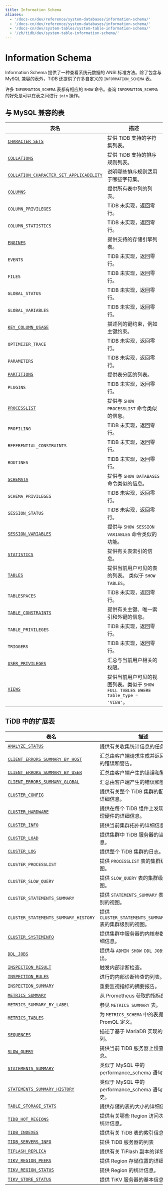 ```yaml
---
title: Information Schema
aliases:
  - '/docs-cn/dev/reference/system-databases/information-schema/'
  - '/docs-cn/dev/reference/system-databases/information-schema/'
  - '/docs-cn/dev/system-tables/system-table-information-schema/'
  - '/zh/tidb/dev/system-table-information-schema/'
---
```


# Information Schema

Information Schema 提供了一种查看系统元数据的 ANSI 标准方法。除了包含与 MySQL 兼容的表外，TiDB 还提供了许多自定义的 `INFORMATION_SCHEMA` 表。

许多 `INFORMATION_SCHEMA` 表都有相应的 `SHOW` 命令。查询 `INFORMATION_SCHEMA` 的好处是可以在表之间进行 `join` 操作。

## 与 MySQL 兼容的表

| 表名                                                                                                                         | 描述                                                              |
| -------------------------------------------------------------------------------------------------------------------------- | --------------------------------------------------------------- |
| [`CHARACTER_SETS`](/information-schema/information-schema-character-sets.md)                                               | 提供 TiDB 支持的字符集列表。                                               |
| [`COLLATIONS`](/information-schema/information-schema-collations.md)                                                       | 提供 TiDB 支持的排序规则列表。                                              |
| [`COLLATION_CHARACTER_SET_APPLICABILITY`](/information-schema/information-schema-collation-character-set-applicability.md) | 说明哪些排序规则适用于哪些字符集。                                               |
| [`COLUMNS`](/information-schema/information-schema-columns.md)                                                             | 提供所有表中列的列表。                                                     |
| `COLUMN_PRIVILEGES`                                                                                                        | TiDB 未实现，返回零行。                                                  |
| `COLUMN_STATISTICS`                                                                                                        | TiDB 未实现，返回零行。                                                  |
| [`ENGINES`](/information-schema/information-schema-engines.md)                                                             | 提供支持的存储引擎列表。                                                    |
| `EVENTS`                                                                                                                   | TiDB 未实现，返回零行。                                                  |
| `FILES`                                                                                                                    | TiDB 未实现，返回零行。                                                  |
| `GLOBAL_STATUS`                                                                                                            | TiDB 未实现，返回零行。                                                  |
| `GLOBAL_VARIABLES`                                                                                                         | TiDB 未实现，返回零行。                                                  |
| [`KEY_COLUMN_USAGE`](/information-schema/information-schema-key-column-usage.md)                                           | 描述列的键约束，例如主键约束。                                                 |
| `OPTIMIZER_TRACE`                                                                                                          | TiDB 未实现，返回零行。                                                  |
| `PARAMETERS`                                                                                                               | TiDB 未实现，返回零行。                                                  |
| [`PARTITIONS`](/information-schema/information-schema-partitions.md)                                                       | 提供表分区的列表。                                                       |
| `PLUGINS`                                                                                                                  | TiDB 未实现，返回零行。                                                  |
| [`PROCESSLIST`](/information-schema/information-schema-processlist.md)                                                     | 提供与 `SHOW PROCESSLIST` 命令类似的信息。                                 |
| `PROFILING`                                                                                                                | TiDB 未实现，返回零行。                                                  |
| `REFERENTIAL_CONSTRAINTS`                                                                                                  | TiDB 未实现，返回零行。                                                  |
| `ROUTINES`                                                                                                                 | TiDB 未实现，返回零行。                                                  |
| [`SCHEMATA`](/information-schema/information-schema-schemata.md)                                                           | 提供与 `SHOW DATABASES` 命令类似的信息。                                   |
| `SCHEMA_PRIVILEGES`                                                                                                        | TiDB 未实现，返回零行。                                                  |
| `SESSION_STATUS`                                                                                                           | TiDB 未实现，返回零行。                                                  |
| [`SESSION_VARIABLES`](/information-schema/information-schema-session-variables.md)                                         | 提供与 `SHOW SESSION VARIABLES` 命令类似的功能。                           |
| [`STATISTICS`](/information-schema/information-schema-statistics.md)                                                       | 提供有关表索引的信息。                                                     |
| [`TABLES`](/information-schema/information-schema-tables.md)                                                               | 提供当前用户可见的表的列表。 类似于 `SHOW TABLES`。                               |
| `TABLESPACES`                                                                                                              | TiDB 未实现，返回零行。                                                  |
| [`TABLE_CONSTRAINTS`](/information-schema/information-schema-table-constraints.md)                                         | 提供有关主键、唯一索引和外键的信息。                                              |
| `TABLE_PRIVILEGES`                                                                                                         | TiDB 未实现，返回零行。                                                  |
| `TRIGGERS`                                                                                                                 | TiDB 未实现，返回零行。                                                  |
| [`USER_PRIVILEGES`](/information-schema/information-schema-user-privileges.md)                                             | 汇总与当前用户相关的权限。                                                   |
| [`VIEWS`](/information-schema/information-schema-views.md)                                                                 | 提供当前用户可见的视图列表。类似于 `SHOW FULL TABLES WHERE table_type = 'VIEW'`。 |

## TiDB 中的扩展表

| 表名                                                                                      | 描述                                                 |
| --------------------------------------------------------------------------------------- | -------------------------------------------------- |
| [`ANALYZE_STATUS`](/information-schema/information-schema-analyze-status.md)            | 提供有关收集统计信息的任务的信息。                                  |
| [`CLIENT_ERRORS_SUMMARY_BY_HOST`](/information-schema/client-errors-summary-by-host.md) | 汇总由客户端请求生成并返回给客户端的错误和警告。                           |
| [`CLIENT_ERRORS_SUMMARY_BY_USER`](/information-schema/client-errors-summary-by-user.md) | 汇总由客户端产生的错误和警告。                                    |
| [`CLIENT_ERRORS_SUMMARY_GLOBAL`](/information-schema/client-errors-summary-global.md)   | 汇总由客户端产生的错误和警告。                                    |
| [`CLUSTER_CONFIG`](/information-schema/information-schema-cluster-config.md)            | 提供有关整个 TiDB 集群的配置设置的详细信息。                          |
| [`CLUSTER_HARDWARE`](/information-schema/information-schema-cluster-info.md)            | 提供在每个 TiDB 组件上发现的底层物理硬件的详细信息。                      |
| [`CLUSTER_INFO`](/information-schema/information-schema-cluster-info.md)                | 提供当前集群拓扑的详细信息。                                     |
| [`CLUSTER_LOAD`](/information-schema/information-schema-cluster-load.md)                | 提供集群中 TiDB 服务器的当前负载信息。                             |
| [`CLUSTER_LOG`](/information-schema/information-schema-cluster-log.md)                  | 提供整个 TiDB 集群的日志。                                   |
| `CLUSTER_PROCESSLIST`                                                                   | 提供 `PROCESSLIST` 表的集群级别的视图。                        |
| `CLUSTER_SLOW_QUERY`                                                                    | 提供 `SLOW_QUERY` 表的集群级别的视图。                         |
| `CLUSTER_STATEMENTS_SUMMARY`                                                            | 提供 `STATEMENTS_SUMMARY` 表的集群级别的视图。                 |
| `CLUSTER_STATEMENTS_SUMMARY_HISTORY`                                                    | 提供 `CLUSTER_STATEMENTS_SUMMARY_HISTORY` 表的集群级别的视图。 |
| [`CLUSTER_SYSTEMINFO`](/information-schema/information-schema-cluster-systeminfo.md)    | 提供集群中服务器的内核参数配置的详细信息。                              |
| [`DDL_JOBS`](/information-schema/information-schema-ddl-jobs.md)                        | 提供与 `ADMIN SHOW DDL JOBS` 类似的输出。                   |
| [`INSPECTION_RESULT`](/information-schema/information-schema-inspection-result.md)      | 触发内部诊断检查。                                          |
| [`INSPECTION_RULES`](/information-schema/information-schema-inspection-rules.md)        | 进行的内部诊断检查的列表。                                      |
| [`INSPECTION_SUMMARY`](/information-schema/information-schema-inspection-summary.md)    | 重要监视指标的摘要报告。                                       |
| [`METRICS_SUMMARY`](/information-schema/information-schema-metrics-summary.md)          | 从 Prometheus 获取的指标的摘要。                             |
| `METRICS_SUMMARY_BY_LABEL`                                                              | 参见 `METRICS_SUMMARY` 表。                            |
| [`METRICS_TABLES`](/information-schema/information-schema-metrics-tables.md)            | 为 `METRICS_SCHEMA` 中的表提供 PromQL 定义。                |
| [`SEQUENCES`](/information-schema/information-schema-sequences.md)                      | 描述了基于 MariaDB 实现的 TiDB 序列。                         |
| [`SLOW_QUERY`](/information-schema/information-schema-slow-query.md)                    | 提供当前 TiDB 服务器上慢查询的信息。                              |
| [`STATEMENTS_SUMMARY`](/statement-summary-tables.md)                                    | 类似于 MySQL 中的 performance_schema 语句摘要。              |
| [`STATEMENTS_SUMMARY_HISTORY`](/statement-summary-tables.md)                            | 类似于 MySQL 中的 performance_schema 语句摘要历史。            |
| [`TABLE_STORAGE_STATS`](/information-schema/information-schema-table-storage-stats.md)  | 提供存储的表的大小的详细信息。                                    |
| [`TIDB_HOT_REGIONS`](/information-schema/information-schema-tidb-hot-regions.md)        | 提供有关哪些 Region 访问次数最多的统计信息。                         |
| [`TIDB_INDEXES`](/information-schema/information-schema-tidb-indexes.md)                | 提供有关 TiDB 表的索引信息。                                  |
| [`TIDB_SERVERS_INFO`](/information-schema/information-schema-tidb-servers-info.md)      | 提供 TiDB 服务器的列表                                     |
| [`TIFLASH_REPLICA`](/information-schema/information-schema-tiflash-replica.md)          | 提供有关 TiFlash 副本的详细信息。                              |
| [`TIKV_REGION_PEERS`](/information-schema/information-schema-tikv-region-peers.md)      | 提供 Region 存储位置的详细信息。                               |
| [`TIKV_REGION_STATUS`](/information-schema/information-schema-tikv-region-status.md)    | 提供 Region 的统计信息。                                   |
| [`TIKV_STORE_STATUS`](/information-schema/information-schema-tikv-store-status.md)      | 提供 TiKV 服务器的基本信息。                                  |
